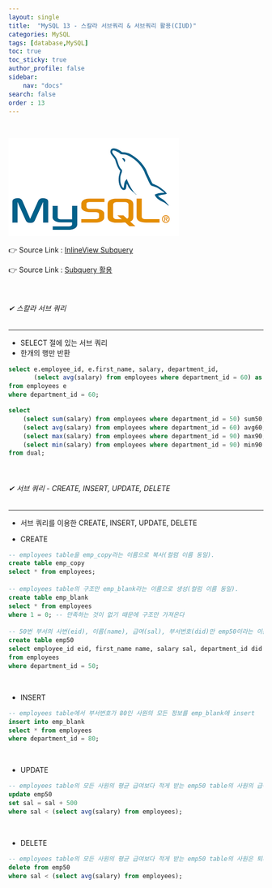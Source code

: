 ```yaml
---
layout: single
title:  "MySQL 13 - 스칼라 서브쿼리 & 서브쿼리 활용(CIUD)"
categories: MySQL
tags: [database,MySQL]
toc: true
toc_sticky: true
author_profile: false
sidebar:
    nav: "docs"
search: false
order : 13
---
```


<br>

![image-20220322031630012](../../../images/db/image-20220322031630012.png)

👉 Source Link : [InlineView Subquery](https://github.com/Jaehwany/Database/blob/036dc94a641e1156a4abbb18f3fbbba3a5cc7168/3.%20Subquery/3.%20Subquery_scalar(select)/Scalar_Subquery.sql)

👉 Source Link : [Subquery 활용](https://github.com/Jaehwany/Database/blob/036dc94a641e1156a4abbb18f3fbbba3a5cc7168/3.%20Subquery/4.%20Subquery_%ED%99%9C%EC%9A%A9/Uses_Subquery.sql)

<br>

###### ✔ 스칼라 서브 쿼리 

------------------------------------------------------------------

- SELECT 절에 있는 서브 쿼리
- 한개의 행만 반환

``` sql
select e.employee_id, e.first_name, salary, department_id,
	   (select avg(salary) from employees where department_id = 60) as avg60
from employees e
where department_id = 60;
```

``` sql
select
	(select sum(salary) from employees where department_id = 50) sum50,
    (select avg(salary) from employees where department_id = 60) avg60,
    (select max(salary) from employees where department_id = 90) max90,
    (select min(salary) from employees where department_id = 90) min90
from dual;
```

<br>

###### ✔ 서브 쿼리 - CREATE, INSERT, UPDATE, DELETE

------------------------------------------------------------------

- 서브 쿼리를 이용한 CREATE, INSERT, UPDATE, DELETE

- CREATE

``` sql
-- employees table을 emp_copy라는 이름으로 복사(컬럼 이름 동일).
create table emp_copy
select * from employees;

-- employees table의 구조만 emp_blank라는 이름으로 생성(컬럼 이름 동일).
create table emp_blank
select * from employees
where 1 = 0; -- 만족하는 것이 없기 때문에 구조만 가져온다

-- 50번 부서의 사번(eid), 이름(name), 급여(sal), 부서번호(did)만 emp50이라는 이름으로 생성.
create table emp50
select employee_id eid, first_name name, salary sal, department_id did
from employees
where department_id = 50;
```

<br>

- INSERT

```sql
-- employees table에서 부서번호가 80인 사원의 모든 정보를 emp_blank에 insert
insert into emp_blank
select * from employees
where department_id = 80;
```

<br>

- UPDATE

```sql
-- employees table의 모든 사원의 평균 급여보다 적게 받는 emp50 table의 사원의 급여를 500 인상.
update emp50
set sal = sal + 500
where sal < (select avg(salary) from employees);
```

<br>

- DELETE

```sql
-- employees table의 모든 사원의 평균 급여보다 적게 받는 emp50 table의 사원은 퇴사.
delete from emp50
where sal < (select avg(salary) from employees);
```

<br>
